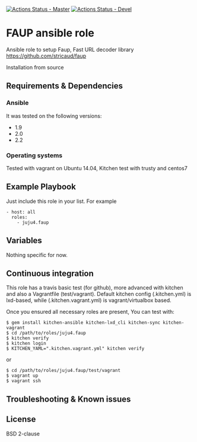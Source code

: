 [![Actions Status - Master](https://github.com/juju4/ansible-faup/workflows/AnsibleCI/badge.svg)](https://github.com/juju4/ansible-faup/actions?query=branch%3Amaster)
[![Actions Status - Devel](https://github.com/juju4/ansible-faup/workflows/AnsibleCI/badge.svg?branch=devel)](https://github.com/juju4/ansible-faup/actions?query=branch%3Adevel)

# FAUP ansible role

Ansible role to setup Faup, Fast URL decoder library
https://github.com/stricaud/faup

Installation from source

## Requirements & Dependencies

### Ansible
It was tested on the following versions:
 * 1.9
 * 2.0
 * 2.2

### Operating systems

Tested with vagrant on Ubuntu 14.04, Kitchen test with trusty and centos7

## Example Playbook

Just include this role in your list.
For example

```
- host: all
  roles:
    - juju4.faup
```

## Variables

Nothing specific for now.

## Continuous integration

This role has a travis basic test (for github), more advanced with kitchen and also a Vagrantfile (test/vagrant).
Default kitchen config (.kitchen.yml) is lxd-based, while (.kitchen.vagrant.yml) is vagrant/virtualbox based.

Once you ensured all necessary roles are present, You can test with:
```
$ gem install kitchen-ansible kitchen-lxd_cli kitchen-sync kitchen-vagrant
$ cd /path/to/roles/juju4.faup
$ kitchen verify
$ kitchen login
$ KITCHEN_YAML=".kitchen.vagrant.yml" kitchen verify
```
or
```
$ cd /path/to/roles/juju4.faup/test/vagrant
$ vagrant up
$ vagrant ssh
```

## Troubleshooting & Known issues


## License

BSD 2-clause
